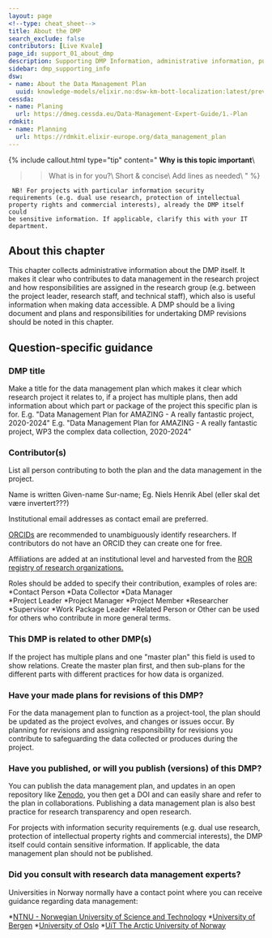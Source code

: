 ```yaml
---
layout: page
<!--type: cheat_sheet-->
title: About the DMP
search_exclude: false
contributors: [Live Kvale]
page_id: support_01_about_dmp
description: Supporting DMP Information, administrative information, publish dmp, dmp publication, manage dmp, living document
sidebar: dmp_supporting_info
dsw:
- name: About the Data Management Plan
  uuid: knowledge-models/elixir.no:dsw-km-bott-localization:latest/preview?questionUuid=7ed9939b-b85c-48bf-87f5-2aa081bb5267
cessda:
- name: Planing
  url: https://dmeg.cessda.eu/Data-Management-Expert-Guide/1.-Plan
rdmkit:
- name: Planning
  url: https://rdmkit.elixir-europe.org/data_management_plan
---
```


{% include callout.html type="tip" content="
**Why is this topic important**\\
>> What is in for you?\\
>> Short & concise\\
>> Add lines as needed\\
" %}

<code> NB! For projects with particular information security requirements (e.g. dual use research, protection of intellectual property rights and commercial interests), already the DMP itself could be sensitive information. If applicable, clarify this with your IT department.</code>

## About this chapter

This chapter collects administrative information about the DMP itself. It makes it clear who contributes to data management in the research project and how responsibilities are assigned in the research group (e.g. between the project leader, research staff, and technical staff), which also is useful information when making data accessible. A DMP should be a living document and plans and responsibilities for undertaking DMP revisions should be noted in this chapter.

## Question-specific guidance

### DMP title
Make a title for the data management plan which makes it clear which research project it relates to, if a project has multiple plans, then add information about which part or package of the project this specific plan is for.
E.g. "Data Management Plan for AMAZING - A really fantastic project, 2020-2024"
E.g. "Data Management Plan for AMAZING - A really fantastic project, WP3 the complex data collection, 2020-2024"

### Contributor(s)
List all person contributing to both the plan and the data management in the project.

Name is written Given-name Sur-name; Eg. Niels Henrik Abel (eller skal det være invertert???)

Institutional email addresses as contact email are preferred.

[ORCIDs](https://orcid.org/) are recommended to unambiguously identify researchers. If contributors do not have an ORCID they can create one for free.

Affiliations are added at an institutional level and harvested from the [ROR registry of research organizations.](https://ror.org/)

Roles should be added to specify their contribution, examples of roles are: 
*Contact Person 
*Data Collector 
*Data Manager  
*Project Leader 
*Project Manager 
*Project Member 
*Researcher 
*Supervisor 
*Work Package Leader
*Related Person or Other can be used for others who contribute in more general terms.

### This DMP is related to other DMP(s)
If the project has multiple plans and one "master plan" this field is used to show relations. Create the master plan first, and then sub-plans for the different parts with different practices for how data is organized.

### Have your made plans for revisions of this DMP?
For the data management plan to function as a project-tool, the plan should be updated as the project evolves, and changes or issues occur.
By planning for revisions and assigning responsibility for revisions you contribute to safeguarding the data collected or produces during the project.

### Have you published, or will you publish (versions) of this DMP?

You can publish the data management plan, and updates in an open repository like [Zenodo](https://zenodo.org/), you then get a DOI and can easily share and refer to the plan in collaborations. Publishing a data management plan is also best practice for research transparency and open research.


For projects with information security requirements (e.g. dual use research, protection of intellectual property rights and commercial interests), the DMP itself could contain sensitive information. If applicable, the data management plan should not be published.


### Did you consult with research data management experts?
Universities in Norway normally have a contact point where you can receive guidance regarding data management:

*[NTNU - Norwegian University of Science and Technology](https://i.ntnu.no/researchdata)
*[University of Bergen](https://www.uib.no/en/ub/111372/open-access-research-data)
*[University of Oslo](https://www.uio.no/english/for-employees/support/research/research-data-management/)
*[UiT The Arctic University of Norway](https://en.uit.no/research/research-dataportal/art?p_document_id=729171)


